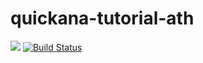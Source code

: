 # quickana-tutorial-ath
[![](https://badge.imagelayers.io/lukasheinrich/quickana-tutorial-ath:latest.svg)](https://imagelayers.io/?images=lukasheinrich/quickana-tutorial-ath:latest 'Get your own badge on imagelayers.io')
[![Build Status](https://travis-ci.org/lukasheinrich/quickana-tutorial-ath.svg?branch=master)](https://travis-ci.org/lukasheinrich/quickana-tutorial-ath)
